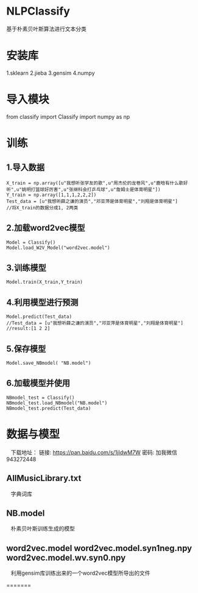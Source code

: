 # NLPClassify
基于朴素贝叶斯算法进行文本分类

# 安装库
1.sklearn
2.jieba
3.gensim
4.numpy

# 导入模块
from classify import Classify
import numpy as np

# 训练
## 1.导入数据
    X_train = np.array([u"我想听张学友的歌",u"周杰伦的龙卷风",u"鹿晗有什么歌好听",u"姚明打篮球好厉害",u"张继科会打乒乓球",u"詹姆士是体育明星"])
	Y_train = np.array([1,1,1,2,2,2])	
	Test_data = [u"我想听薛之谦的演员","邓亚萍是体育明星","刘翔是体育明星"]
	//将X_train的数据分成1, 2两类

## 2.加载word2vec模型
    Model = Classify()
    Model.load_W2V_Model("word2vec.model")

## 3.训练模型
    Model.train(X_train,Y_train)

## 4.利用模型进行预测
    Model.predict(Test_data)
	//Test_data = [u"我想听薛之谦的演员","邓亚萍是体育明星","刘翔是体育明星"]
	//result:[1 2 2]

## 5.保存模型
    Model.save_NBmodel( "NB.model")

## 6.加载模型并使用
    NBmodel_test = Classify()
    NBmodel_test.load_NBmodel("NB.model")
    NBmodel_test.predict(Test_data)

# 数据与模型
    下载地址： 链接: https://pan.baidu.com/s/1jIdwM7W 密码: 加我微信943272448
## AllMusicLibrary.txt
    字典词库
## NB.model
    朴素贝叶斯训练生成的模型
## word2vec.model word2vec.model.syn1neg.npy word2vec.model.wv.syn0.npy
    利用gensim库训练出来的一个word2vec模型所导出的文件

=======

